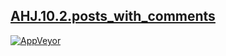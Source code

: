 [AHJ.10.2.posts_with_comments]( https://shustrila.github.io/AHJ.10.2.posts_with_comments/)
--
[![AppVeyor](https://img.shields.io/appveyor/ci/shustrila/ahj-10-2-posts-with-comments.svg?logo=appveyor&logoColor=white)](https://ci.appveyor.com/project/Shustrila/ahj-10-2-posts-with-comments)
